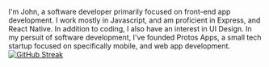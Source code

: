 I'm John, a software developer primarily focused on front-end app development.  I work mostly in Javascript, and am proficient in Express, and React Native. In addition to coding, I also have an interest in UI Design. In my persuit of software development, I've founded Protos Apps, a small tech startup focused on specifically mobile, and web app development.
<br>
[![GitHub Streak](http://github-readme-streak-stats.herokuapp.com?user=JJakk&theme=dark&hide_border=true&date_format=M%20j%5B%2C%20Y%5D)](https://git.io/streak-stats)
